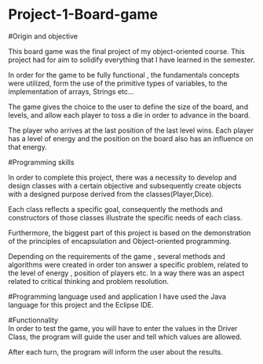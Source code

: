 # Project-1-Board-game

#Origin and objective

This board game was the final project of my object-oriented course. This project had for aim to solidify everything that I have learned in the semester.

In order for the game to be fully functional , the fundamentals concepts were utilized, form the use of the primitive types of variables, to the implementation of arrays, Strings etc...

The game gives the choice to the user to define the size of the board, and levels, and allow each player to toss a die in order to advance in the board.

The player who arrives at the last position of the last level wins. Each player has a level of energy and the position on the board also has an influence on that energy.

#Programming skills 

In order to complete this project, there was a necessity to develop and design classes with a certain objective and subsequently create objects with a designed purpose derived from the classes(Player,Dice).

Each class reflects a specific goal, consequently the methods and constructors of those classes illustrate the specific needs of each class.

Furthermore, the biggest part of this project is based on the demonstration of the principles of encapsulation and Object-oriented programming.

Depending on the requirements of the game , several methods and algorithms were created in order ton answer a specific problem, related to the level of energy , position of players etc.
In a way there was an aspect related to critical thinking and problem resolution.

#Programming language used and application
I have used the Java language for this project and  the Eclipse IDE. 

#Functionnality  
In order to test the game, you will have to enter the values in the Driver Class, the program will guide the user and tell which values are allowed.

After each turn, the program will inform the user about the results. 
